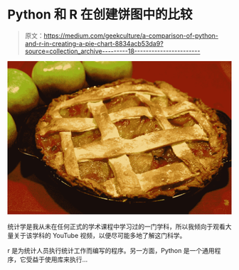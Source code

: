 # Python 和 R 在创建饼图中的比较

> 原文：<https://medium.com/geekculture/a-comparison-of-python-and-r-in-creating-a-pie-chart-8834acb53da9?source=collection_archive---------18----------------------->

![](img/a880479b8d9fc2bfb929a1f24ec5abb1.png)

统计学是我从未在任何正式的学术课程中学习过的一门学科，所以我倾向于观看大量关于该学科的 YouTube 视频，以便尽可能多地了解这门科学。

r 是为统计人员执行统计工作而编写的程序。另一方面，Python 是一个通用程序，它受益于使用库来执行…